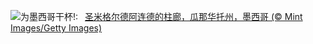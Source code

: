 ![](https://www.bing.com/th?id=OHR.SanMiguelAllende_ZH-CN1840507091_UHD.jpg&w=1000)为墨西哥干杯!:&nbsp;&ensp;[圣米格尔德阿连德的柱廊，瓜那华托州，墨西哥 (© Mint Images/Getty Images)](https://www.bing.com/th?id=OHR.SanMiguelAllende_ZH-CN1840507091_UHD.jpg)
<br><br/>
